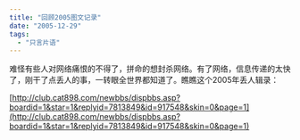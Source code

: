 ```yaml
---
title: "回顾2005图文记录"
date: "2005-12-29"
tags: 
  - "只言片语"
---
```


难怪有些人对网络痛恨的不得了，拼命的想封杀网络。有了网络，信息传递的太快了，刚干了点丢人的事，一转眼全世界都知道了。瞧瞧这个2005年丢人辑录：

[http://club.cat898.com/newbbs/dispbbs.asp?boardid=1&star=1&replyid=7813849&id=917548&skin=0&page=1](http://club.cat898.com/newbbs/dispbbs.asp?boardid=1&star=1&replyid=7813849&id=917548&skin=0&page=1)
